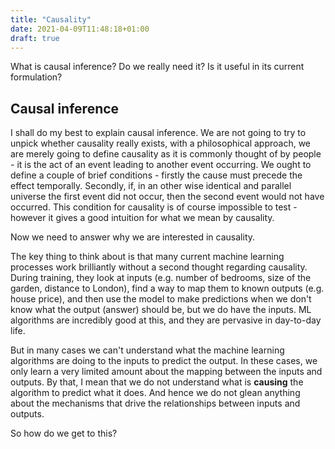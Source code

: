 ```yaml
---
title: "Causality"
date: 2021-04-09T11:48:18+01:00
draft: true
---
```


What is causal inference? Do we really need it? Is it useful in its current formulation?
<!--more-->

## Causal inference

I shall do my best to explain causal inference. We are not going to try to unpick whether causality really exists, with a philosophical approach, we are merely going to define causality as it is commonly thought of by people - it is the act of an event leading to another event occurring. We ought to define a couple of brief conditions - firstly the cause must precede the effect temporally. Secondly, if, in an other wise identical and parallel universe the first event did not occur, then the second event would not have occurred. This condition for causality is of course impossible to test - however it gives a good intuition for what we mean by causality.

Now we need to answer why we are interested in causality.

The key thing to think about is that many current machine learning processes work brilliantly without a second thought regarding causality. During training, they look at inputs (e.g. number of bedrooms, size of the garden, distance to London), find a way to map them to known outputs (e.g. house price), and then use the model to make predictions when we don't know what the output (answer) should be, but we do have the inputs. ML algorithms are incredibly good at this, and they are pervasive in day-to-day life.

But in many cases we can't understand what the machine learning algorithms are doing to the inputs to predict the output. In these cases, we only learn a very limited amount about the mapping between the inputs and outputs. By that, I mean that we do not understand what is **causing** the algorithm to predict what it does. And hence we do not glean anything about the mechanisms that drive the relationships between inputs and outputs.

So how do we get to this?
